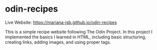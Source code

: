 # odin-recipes

Live Website: https://mariana-jsb.github.io/odin-recipes

This is a simple recipe website following The Odin Project. In this project I implemented the basics I learned in HTML, including basic structuring, creating links, adding images, and using proper tags.
